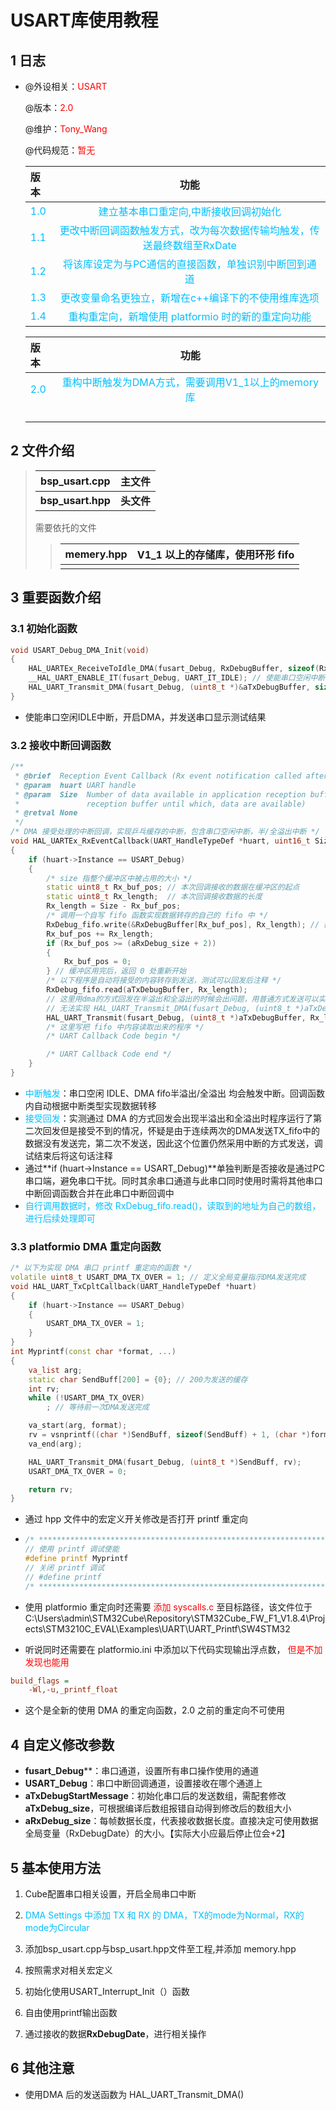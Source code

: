 # USART库使用教程



## 1 日志

* @外设相关：<font color=Red>USART</font> 

  @版本：<font color=Red>2.0</font> 

  @维护：<font color=Red>Tony_Wang</font> 

  @代码规范：<font color=Red>暂无</font>

  | 版本                               |                             功能                             |
  | :--------------------------------- | :----------------------------------------------------------: |
  | <font color=DeepSkyBlue>1.0</font> | <font color=DeepSkyBlue>建立基本串口重定向,中断接收回调初始化</font> |
  |  <font color=DeepSkyBlue>1.1</font>  |<font color=DeepSkyBlue>更改中断回调函数触发方式，改为每次数据传输均触发，传送最终数组至RxDate</font> |
  |  <font color=DeepSkyBlue>1.2</font>  |<font color=DeepSkyBlue>将该库设定为与PC通信的直接函数，单独识别中断回到通道</font> |
  |  <font color=DeepSkyBlue>1.3</font>  |<font color=DeepSkyBlue>更改变量命名更独立，新增在c++编译下的不使用维库选项</font> |
  |  <font color=DeepSkyBlue>1.4</font>  |<font color=DeepSkyBlue>重构重定向，新增使用 platformio 时的新的重定向功能</font> |
  
  | 版本                               |                             功能                             |
  | :--------------------------------- | :----------------------------------------------------------: |
  | <font color=DeepSkyBlue>2.0</font> | <font color=DeepSkyBlue>重构中断触发为DMA方式，需要调用V1_1以上的memory库</font> |
  |                                    |                                                              |
  |                                    |                                                              |
  |                                    |                                                              |
  |                                    |                                                              |

## 2 文件介绍

> | bsp_usart.cpp     | 主文件     |
> | ----------------- | ---------- |
> | **bsp_usart.hpp** | **头文件** |
>
> 需要依托的文件
> > | memery.hpp | V1_1 以上的存储库，使用环形 fifo |
> > | ---------- | -------------------------------- |
> > |            |                                  |

## 3 重要函数介绍

### 3.1 初始化函数 

```cpp
void USART_Debug_DMA_Init(void)
{
    HAL_UARTEx_ReceiveToIdle_DMA(fusart_Debug, RxDebugBuffer, sizeof(RxDebugBuffer));
	__HAL_UART_ENABLE_IT(fusart_Debug, UART_IT_IDLE); // 使能串口空闲中断
	HAL_UART_Transmit_DMA(fusart_Debug, (uint8_t *)&aTxDebugBuffer, sizeof(aTxDebugBuffer) / sizeof(aTxDebugBuffer[0]));
}
```

* 使能串口空闲IDLE中断，开启DMA，并发送串口显示测试结果



### 3.2 接收中断回调函数

```cpp
/**
 * @brief  Reception Event Callback (Rx event notification called after use of advanced reception service).
 * @param  huart UART handle
 * @param  Size  Number of data available in application reception buffer (indicates a position in
 *               reception buffer until which, data are available)
 * @retval None
 */
/* DMA 接受处理的中断回调，实现乒乓缓存的中断，包含串口空闲中断，半/全溢出中断 */
void HAL_UARTEx_RxEventCallback(UART_HandleTypeDef *huart, uint16_t Size)
{
	if (huart->Instance == USART_Debug)
	{
		/* size 指整个缓冲区中被占用的大小 */
		static uint8_t Rx_buf_pos; // 本次回调接收的数据在缓冲区的起点
		static uint8_t Rx_length;  // 本次回调接收数据的长度
		Rx_length = Size - Rx_buf_pos;
		/* 调用一个自写 fifo 函数实现数据转存的自己的 fifo 中 */
		RxDebug_fifo.write(&RxDebugBuffer[Rx_buf_pos], Rx_length); // 数据填入 FIFO
		Rx_buf_pos += Rx_length;
		if (Rx_buf_pos >= (aRxDebug_size + 2))
		{
			Rx_buf_pos = 0;
		} // 缓冲区用完后，返回 0 处重新开始
		/* 以下程序是自动将接受的内容转存到发送，测试可以回发后注释 */
		RxDebug_fifo.read(aTxDebugBuffer, Rx_length);
		// 这里用dma的方式回发在半溢出和全溢出的时候会出问题，用普通方式发送可以实现
		// 无法实现 HAL_UART_Transmit_DMA(fusart_Debug, (uint8_t *)aTxDebugBuffer, Rx_length);
		HAL_UART_Transmit(fusart_Debug, (uint8_t *)aTxDebugBuffer, Rx_length, 0xFFFF);
		/* 这里写把 fifo 中内容读取出来的程序 */
		/* UART Callback Code begin */

		/* UART Callback Code end */
	}
}
```

* <font color=DeepSkyBlue>中断触发</font>：串口空闲 IDLE、DMA fifo半溢出/全溢出 均会触发中断。回调函数内自动根据中断类型实现数据转移
* <font color=DeepSkyBlue>接受回发</font>：实测通过 DMA 的方式回发会出现半溢出和全溢出时程序运行了第二次回发但是接受不到的情况，怀疑是由于连续两次的DMA发送TX_fifo中的数据没有发送完，第二次不发送，因此这个位置仍然采用中断的方式发送，调试结束后将这句话注释
* 通过**if (huart->Instance == USART_Debug)**单独判断是否接收是通过PC串口端，避免串口干扰。同时其余串口通道与此串口同时使用时需将其他串口中断回调函数合并在此串口中断回调中
* <font color=DeepSkyBlue>自行调用数据时，修改 RxDebug_fifo.read()，读取到的地址为自己的数组，进行后续处理即可</font>

### 3.3 platformio DMA 重定向函数

```cpp
/* 以下为实现 DMA 串口 printf 重定向的函数 */
volatile uint8_t USART_DMA_TX_OVER = 1; // 定义全局变量指示DMA发送完成
void HAL_UART_TxCpltCallback(UART_HandleTypeDef *huart)
{
	if (huart->Instance == USART_Debug)
	{
		USART_DMA_TX_OVER = 1;
	}
}
int Myprintf(const char *format, ...)
{
	va_list arg;
	static char SendBuff[200] = {0}; // 200为发送的缓存
	int rv;
	while (!USART_DMA_TX_OVER)
		; // 等待前一次DMA发送完成

	va_start(arg, format);
	rv = vsnprintf((char *)SendBuff, sizeof(SendBuff) + 1, (char *)format, arg);
	va_end(arg);

	HAL_UART_Transmit_DMA(fusart_Debug, (uint8_t *)SendBuff, rv);
	USART_DMA_TX_OVER = 0;

	return rv;
}
```

* 通过 hpp 文件中的宏定义开关修改是否打开 printf 重定向

* ```cpp
  /* ************************************************************************************* */
  // 使用 printf 调试使能
  #define printf Myprintf
  // 关闭 printf 调试
  // #define printf
  /* ************************************************************************************* */
  ```

* 使用 platformio 重定向时还需要<font color=red> 添加 syscalls.c</font> 至目标路径，该文件位于C:\Users\admin\STM32Cube\Repository\STM32Cube_FW_F1_V1.8.4\Projects\STM3210C_EVAL\Examples\UART\UART_Printf\SW4STM32

* 听说同时还需要在 platformio.ini 中添加以下代码实现输出浮点数，<font color = red> 但是不加发现也能用</font>

```ini
build_flags = 
	-Wl,-u,_printf_float
```

* 这个是全新的使用 DMA 的重定向函数，2.0 之前的重定向不可使用


## 4 自定义修改参数

* **fusart_Debug****：串口通道，设置所有串口操作使用的通道
* **USART_Debug**：串口中断回调通道，设置接收在哪个通道上
* **aTxDebugStartMessage**：初始化串口后的发送数组，需配套修改**aTxDebug_size**，可根据编译后数组报错自动得到修改后的数组大小
* **aRxDebug_size**：每帧数据长度，代表接收数据长度。直接决定可使用数据全局变量（RxDebugDate）的大小。【实际大小应最后停止位会+2】



## 5 基本使用方法

1. Cube配置串口相关设置，开启全局串口中断
2. <font color=DeepSkyBlue>DMA Settings 中添加 TX 和 RX 的 DMA，TX的mode为Normal，RX的mode为Circular</font>
3. 添加bsp_usart.cpp与bsp_usart.hpp文件至工程,并添加 memory.hpp
4. 按照需求对相关宏定义

5. 初始化使用USART_Interrupt_Init（）函数
6. 自由使用printf输出函数
7. 通过接收的数据**RxDebugDate**，进行相关操作



## 6 其他注意

* 使用DMA 后的发送函数为 HAL_UART_Transmit_DMA()


